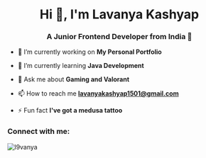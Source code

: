 <h1 align="center">Hi 👋, I'm Lavanya Kashyap</h1>
<h3 align="center">A Junior Frontend Developer from India 🍉</h3>

- 🔭 I’m currently working on **My Personal Portfolio**

- 🌱 I’m currently learning **Java Development**

- 💬 Ask me about **Gaming and Valorant**

- 📫 How to reach me **lavanyakashyap1501@gmail.com**

- ⚡ Fun fact **I've got a medusa tattoo**

<h3 align="left">Connect with me:</h3>
<p align="left">
</p>

<p><img align="center" src="https://github-readme-stats.vercel.app/api/top-langs?username=l9vanya&show_icons=true&locale=en&layout=compact" alt="l9vanya" /></p>

